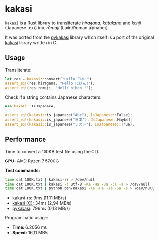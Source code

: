 # kakasi

`kakasi` is a Rust library to transliterate *hiragana*, *katakana* and *kanji* (Japanese text) into *rōmaji* (Latin/Roman alphabet).

It was ported from the [pykakasi](https://codeberg.org/miurahr/pykakasi) library which itself is a port of the original
[kakasi](http://kakasi.namazu.org/) library written in C.

## Usage

Transliterate:

```rust
let res = kakasi::convert("Hello 日本!");
assert_eq!(res.hiragana, "Hello にほん!");
assert_eq!(res.romaji, "Hello nihon !");
```

Check if a string contains Japanese characters:

```rust
use kakasi::IsJapanese;

assert_eq!(kakasi::is_japanese("Abc"), IsJapanese::False);
assert_eq!(kakasi::is_japanese("日本"), IsJapanese::Maybe);
assert_eq!(kakasi::is_japanese("ラスト"), IsJapanese::True);
```

## Performance

Time to convert a 100KB test file using the CLI:

**CPU:** AMD Ryzen 7 5700G

**Test commands:**
```sh
time cat 100K.txt | kakasi-rs > /dev/null
time cat 100K.txt | kakasi -i utf-8 -Ka -Ha -Ja -Sa -s > /dev/null
time cat 100K.txt | python bin/kakasi -Ka -Ha -Ja -Sa -s > /dev/null
```

- kakasi-rs: 9ms (11.11 MB/s)
- [kakasi (C)](https://github.com/loretoparisi/kakasi/): 34ms (2,94 MB/s)
- [pykakasi](https://codeberg.org/miurahr/pykakasi): 796ms (0,13 MB/s)

Programmatic usage:

- **Time:** 6.2056 ms
- **Speed:** 16,11 MB/s
